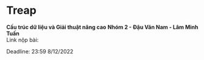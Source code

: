 # Treap
**Cấu trúc dữ liệu và Giải thuật nâng cao**
**Nhóm 2 - Đậu Văn Nam - Lâm Minh Tuấn** <br />
Link nộp bài: <br />

Deadline: 23:59 8/12/2022
